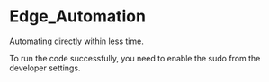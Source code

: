 # Edge_Automation
Automating directly within less time.

To run the code successfully, you need to enable the sudo from the developer settings.
